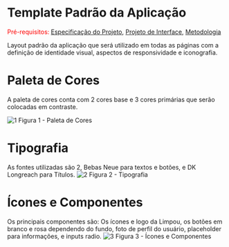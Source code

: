 # Template Padrão da Aplicação

<span style="color:red">Pré-requisitos: <a href="2-Especificação do Projeto.md"> Especificação do Projeto</a></span>, <a href="3-Projeto de Interface.md"> Projeto de Interface</a>, <a href="4-Metodologia.md"> Metodologia</a>

Layout padrão da aplicação que será utilizado em todas as páginas com a definição de identidade visual, aspectos de responsividade e iconografia.

# Paleta de Cores

A paleta de cores conta com 2 cores base e 3 cores primárias que serão colocadas em contraste.

![1](https://user-images.githubusercontent.com/62525275/168487565-709fd565-b921-487f-8a21-20e373b713af.jpg)
Figura 1 - Paleta de Cores

# Tipografia
As fontes utilizadas são 2, Bebas Neue para textos e botões, e DK Longreach para Títulos.
![2](https://user-images.githubusercontent.com/62525275/168487699-ed4e762e-046c-41a4-a25d-de5a4d717e5c.jpg)
Figura 2 - Tipografia

# Ícones e Componentes

Os principais componentes são: Os ícones e logo da Limpou, os botões em branco e rosa dependendo do fundo, foto de perfil
do usuário, placeholder para informações, e inputs radio. 
![3](https://user-images.githubusercontent.com/62525275/168487853-15229bc0-3e3f-41f2-a3d3-58fb2ac27ee1.jpg)
Figura 3 - Ícones e Componentes
